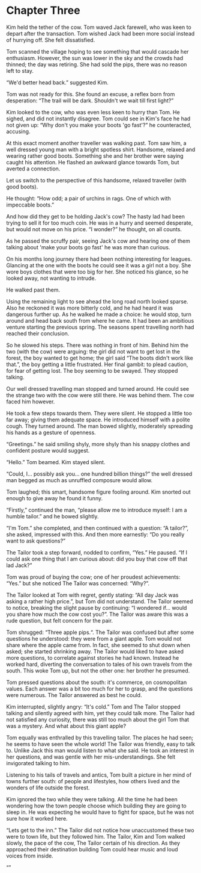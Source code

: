 
# Chapter Three

Kim held the tether of the cow. Tom waved Jack farewell, who was keen to depart after the transaction. Tom wished Jack had been more social instead of hurrying off. She felt dissatisfied.

Tom scanned the village hoping to see something that would cascade her enthusiasm. However, the sun was lower in the sky and the crowds had thinned; the day was retiring. She had sold the pips, there was no reason left to stay.

“We'd better head back.” suggested Kim.

Tom was not ready for this. She found an excuse, a reflex born from desperation: “The trail will be dark. Shouldn't we wait till first light?”

Kim looked to the cow, who was even less keen to hurry than Tom. He sighed, and did not instantly disagree. Tom could see in Kim's face he had not given up: “Why don't you make your boots 'go fast'?” he counteracted, accusing.

At this exact moment another traveller was walking past. Tom saw him, a well dressed young man with a bright spotless shirt. Handsome, relaxed and wearing rather good boots. Something she and her brother were saying caught his attention. He flashed an awkward glance towards Tom, but averted a connection.

Let us switch to the perspective of this handsome, relaxed traveller (with good boots).

He thought: “How odd; a pair of urchins in rags. One of which with impeccable boots.” 

And how did they get to be holding Jack's cow? The hasty lad had been trying to sell it for too much coin. He was in a hurry and seemed desperate, but would not move on his price. “I wonder?” he thought, on all counts. 

As he passed the scruffy pair, seeing Jack's cow and hearing one of them talking about 'make your boots go fast' he was more than curious. 

On his months long journey there had been nothing interesting for leagues. Glancing at the one with the boots he could see it was a girl not a boy. She wore boys clothes that were too big for her. She noticed his glance, so he looked away, not wanting to intrude. 

He walked past them. 

Using the remaining light to see ahead the long road north looked sparse. Also he reckoned it was more bitterly cold, and he had heard it was dangerous further up. As he walked he made a choice: he would stop, turn around and head back south from where he came. It had been an ambitious venture starting the previous spring. The seasons spent travelling north had reached their conclusion. 

So he slowed his steps. There was nothing in front of him. Behind him the two (with the cow) were arguing: the girl did not want to get lost in the forest, the boy wanted to get home; the girl said “The boots didn't work like that.”, the boy getting a little frustrated. Her final gambit: to plead caution, for fear of getting lost. The boy seeming to be swayed. They stopped talking. 

Our well dressed travelling man stopped and turned around. He could see the strange two with the cow were still there. He was behind them. The cow faced him however.

He took a few steps towards them. They were silent. He stopped a little too far away; giving them adequate space. He introduced himself with a polite cough. They turned around. The man bowed slightly, moderately spreading his hands as a gesture of openness. 

“Greetings.” he said smiling shyly, more shyly than his snappy clothes and confident posture would suggest.

“Hello.” Tom beamed. Kim stayed silent.

“Could, I... possibly ask you... one hundred billion things?” the well dressed man begged as much as unruffled composure would allow.

Tom laughed; this smart, handsome figure fooling around. Kim snorted out enough to give away he found it funny.

“Firstly,” continued the man, “please allow me to introduce myself: I am a humble tailor.” and he bowed slightly.

“I'm Tom.” she completed, and then continued with a question: “A tailor?”, she asked, impressed with this. And then more earnestly: “Do you really want to ask questions?”

The Tailor took a step forward, nodded to confirm, “Yes.” He paused. “If I could ask one thing that I am curious about: did you buy that cow off that lad Jack?”

Tom was proud of buying the cow; one of her proudest achievements: “Yes.” but she noticed The Tailor was concerned: “Why?”.

The Tailor looked at Tom with regret, gently stating: “All day Jack was asking a rather high price.”, but Tom did not understand. The Tailor seemed to notice, breaking the slight pause by continuing: “I wondered if...  would you share how much the cow cost you?”. The Tailor was aware this was a rude question, but felt concern for the pair.

Tom shrugged: “Three apple pips.“. The Tailor was confused but after some questions he understood: they were from a giant apple. Tom would not share where the apple came from. In fact, she seemed to shut down when asked; she started shrinking away. The Tailor would liked to have asked more questions, to correlate against stories he had known. Instead he worked hard, diverting the conversation to tales of his own travels from the south. This woke Tom up, but not the other one: her brother he presumed.

Tom pressed questions about the south: it's commerce, on cosmopolitan values. Each answer was a bit too much for her to grasp, and the questions were numerous. The Tailor answered as best he could. 

Kim interrupted, slightly angry: “It's cold.” Tom and The Tailor stopped talking and silently agreed with him, yet they could talk more. The Tailor had not satisfied any curiosity, there was still too much about the girl Tom that was a mystery. And what about this giant apple?

Tom equally was enthralled by this travelling tailor. The places he had seen; he seems to have seen the whole world! The Tailor was friendly, easy to talk to. Unlike Jack this man would listen to what she said. He took an interest in her questions, and was gentle with her mis-understandings. She felt invigorated talking to him. 

Listening to his tails of travels and antics, Tom built a picture in her mind of towns further south: of people and lifestyles, how others lived and the wonders of life outside the forest.

Kim ignored the two while they were talking. All the time he had been wondering how the town people choose which building they are going to sleep in. He was expecting he would have to fight for space, but he was not sure how it worked here.

“Lets get to the inn.” The Tailor did not notice how unaccustomed these two were to town life, but they followed him. The Tailor, Kim and Tom walked slowly, the pace of the cow, The Tailor certain of his direction. As they approached their destination building Tom could hear music and loud voices from inside.  

“”
